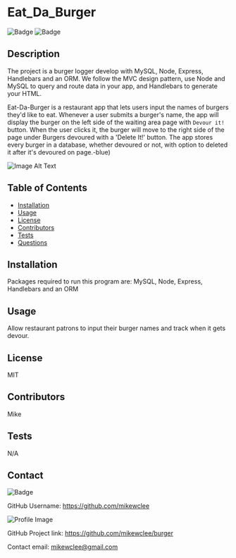 
  # Eat_Da_Burger

  ![Badge](https://img.shields.io/badge/project-Eat_Da_Burger-green)
  ![Badge](https://img.shields.io/badge/Installation-MySQL_Node_Express_Handlebars_Orm-blue)

  ## Description
  The project is a burger logger develop with MySQL, Node, Express, Handlebars and an ORM.  We follow the MVC design pattern, use Node and MySQL to query and route data in your app, and Handlebars to generate your HTML.  
  
  Eat-Da-Burger is a restaurant app that lets users input the names of burgers they'd like to eat. Whenever a user submits a burger's name, the app will display the burger on the left side of the waiting area page with `Devour it!` button. When the user clicks it, the burger will move to the right side of the page under Burgers devoured with a 'Delete It!' button.  The app stores every burger in a database, whether devoured or not, with option to deleted it after it's devoured on page.-blue) 


  ![Image Alt Text](/public/assets/video.gif)

  ## Table of Contents
  - [Installation](#installation)
  - [Usage](#usage)
  - [License](#license)
  - [Contributors](#contributors)
  - [Tests](#tests)
  - [Questions](#Questions)

  ## Installation
  Packages required to run this program are:  MySQL, Node, Express, Handlebars and an ORM

  ## Usage
  Allow restaurant patrons to input their burger names and track when it gets devour.

  ## License
  MIT

  ## Contributors
  Mike

  ## Tests
  N/A


  ## Contact
  
![Badge](https://img.shields.io/badge/Github-mikewclee-green) 
  
GitHub Username: https://github.com/mikewclee
  
![Profile Image](https://github.com/mikewclee.png?size=150)
  
GitHub Project link: https://github.com/mikewclee/burger
  
Contact email: mikewclee@gmail.com
  